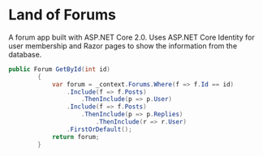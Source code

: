 # Land of Forums

A forum app built with ASP.NET Core 2.0. Uses ASP.NET Core Identity for user membership and Razor pages to show the information from the database.
```c#
public Forum GetById(int id)
        {
            var forum = _context.Forums.Where(f => f.Id == id)
                .Include(f => f.Posts)
                    .ThenInclude(p => p.User)
                .Include(f => f.Posts)
                    .ThenInclude(p => p.Replies)
                        .ThenInclude(r => r.User)
                .FirstOrDefault();
            return forum;
        }
```
